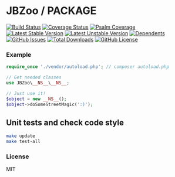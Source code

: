 # JBZoo / __PACKAGE__
  
  
[![Build Status](https://travis-ci.org/JBZoo/PACKAGE.svg?branch=master)](https://travis-ci.org/JBZoo/PACKAGE)    [![Coverage Status](https://coveralls.io/repos/JBZoo/PACKAGE/badge.svg)](https://coveralls.io/github/JBZoo/PACKAGE?branch=master)    [![Psalm Coverage](https://shepherd.dev/github/JBZoo/PACKAGE/coverage.svg)](https://shepherd.dev/github/JBZoo/PACKAGE)    
[![Latest Stable Version](https://poser.pugx.org/JBZoo/PACKAGE/v)](https://packagist.org/packages/JBZoo/PACKAGE)    [![Latest Unstable Version](https://poser.pugx.org/JBZoo/PACKAGE/v/unstable)](https://packagist.org/packages/JBZoo/PACKAGE)    [![Dependents](https://poser.pugx.org/JBZoo/PACKAGE/dependents)](https://packagist.org/packages/JBZoo/PACKAGE/dependents?order_by=downloads)    [![GitHub Issues](https://img.shields.io/github/issues/JBZoo/PACKAGE)](https://github.com/JBZoo/PACKAGE/issues)    [![Total Downloads](https://poser.pugx.org/JBZoo/PACKAGE/downloads)](https://packagist.org/packages/JBZoo/PACKAGE/stats)    [![GitHub License](https://img.shields.io/github/license/JBZoo/PACKAGE)](https://github.com/JBZoo/PACKAGE/blob/master/LICENSE)


### Example

```php
require_once './vendor/autoload.php'; // composer autoload.php

// Get needed classes
use JBZoo\__NS__\__NS__;

// Just use it!
$object = new __NS__();
$object->doSomeStreetMagic(':)');
```


## Unit tests and check code style
```sh
make update
make test-all
```


### License

MIT
